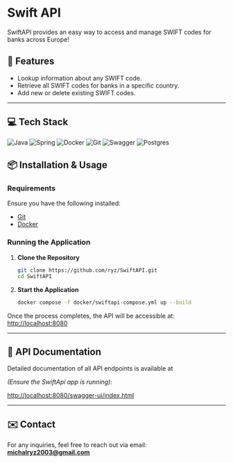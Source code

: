 # Swift API

SwiftAPI provides an easy way to access and manage SWIFT codes for banks across Europe!

## 🚀 Features

- Lookup information about any SWIFT code.
- Retrieve all SWIFT codes for banks in a specific country.
- Add new or delete existing SWIFT codes.

---

## 💻 Tech Stack
![Java](https://img.shields.io/badge/java-%23ED8B00.svg?style=for-the-badge&logo=openjdk&logoColor=white) 
![Spring](https://img.shields.io/badge/spring-%236DB33F.svg?style=for-the-badge&logo=spring&logoColor=white) 
![Docker](https://img.shields.io/badge/docker-%230db7ed.svg?style=for-the-badge&logo=docker&logoColor=white) 
![Git](https://img.shields.io/badge/git-%23F05033.svg?style=for-the-badge&logo=git&logoColor=white) 
![Swagger](https://img.shields.io/badge/-Swagger-%23Clojure?style=for-the-badge&logo=swagger&logoColor=white) 
![Postgres](https://img.shields.io/badge/postgres-%23316192.svg?style=for-the-badge&logo=postgresql&logoColor=white)




## 📦 Installation & Usage

### Requirements

Ensure you have the following installed:
- [Git](https://git-scm.com/)
- [Docker](https://www.docker.com/)

### Running the Application

1. **Clone the Repository**
   ```sh
   git clone https://github.com/ryz/SwiftAPI.git
   cd SwiftAPI
   ```
2. **Start the Application**
   ```sh
   docker compose -f docker/swiftapi-compose.yml up --build
   ```

Once the process completes, the API will be accessible at: [http://localhost:8080](http://localhost:8080)

---

## 📖 API Documentation

Detailed documentation of all API endpoints is available at 

_(Ensure the SwiftApi app is running)_:

[http://localhost:8080/swagger-ui/index.html](http://localhost:8080/swagger-ui/index.html)

---

## ✉️ Contact
For any inquiries, feel free to reach out via email: **michalryz2003@gmail.com**
